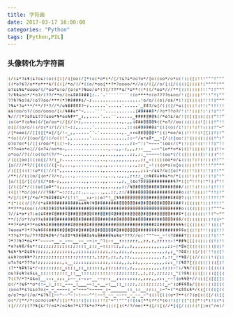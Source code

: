 ```yaml
---
title: 字符画
date: 2017-03-17 16:00:00
categories: "Python"
tags: [Python,PIL]
---
```


### 头像转化为字符画
![liupx-text.png](https://raw.githubusercontent.com/liupx/img/master/liupx-text.png)


